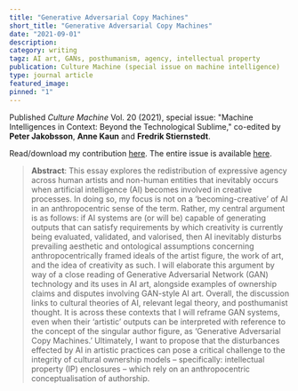 ```yaml
---
title: "Generative Adversarial Copy Machines"
short_title: "Generative Adversarial Copy Machines"
date: "2021-09-01"
description:
category: writing
tagz: AI art, GANs, posthumanism, agency, intellectual property
publication: Culture Machine (special issue on machine intelligence)
type: journal article
featured_image:
pinned: "1"
---
```


Published *Culture Machine* Vol. 20 (2021), special issue: "Machine Intelligences in Context: Beyond the Technological Sublime," co-edited by **Peter Jakobsson**, **Anne Kaun** and **Fredrik Stiernstedt**.

Read/download my contribution [here](https://culturemachine.net/vol-20-machine-intelligences/generative-adversarial-copy-machines-martin-zeilinger/). The entire issue is available [here](https://culturemachine.net/vol-20-machine-intelligences/).

>**Abstract**:
This essay explores the redistribution of expressive agency across human artists and non-human entities that inevitably occurs when artificial intelligence (AI) becomes involved in creative processes. In doing so, my focus is not on a ‘becoming-creative’ of AI in an anthropocentric sense of the term. Rather, my central argument is as follows: if AI systems are (or will be) capable of generating outputs that can satisfy requirements by which creativity is currently being evaluated, validated, and valorised, then AI inevitably disturbs prevailing aesthetic and ontological assumptions concerning anthropocentrically framed ideals of the artist figure, the work of art, and the idea of creativity as such. I will elaborate this argument by way of a close reading of Generative Adversarial Network (GAN) technology and its uses in AI art, alongside examples of ownership claims and disputes involving GAN-style AI art. Overall, the discussion links to cultural theories of AI, relevant legal theory, and posthumanist thought. It is across these contexts that I will reframe GAN systems, even when their ‘artistic’ outputs can be interpreted with reference to the concept of the singular author figure, as ‘Generative Adversarial Copy Machines.’ Ultimately, I want to propose that the disturbances effected by AI in artistic practices can pose a critical challenge to the integrity of cultural ownership models – specifically: intellectual property (IP) enclosures – which rely on an anthropocentric conceptualisation of authorship.
